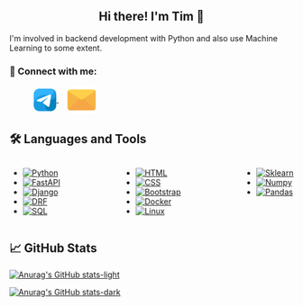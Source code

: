<!-- <picture>
  <source media="(prefers-color-scheme: dark)" srcset="images/banner_dark.png">
  <img alt="banner_light" src="images/banner_light.png">
</picture> -->



<div id=header align="center">
  <h2>Hi there! I'm Tim 👋</h2>
</div>

I'm involved in backend development with Python and also use Machine Learning to some extent.

### 🤝 Connect with me:

&nbsp;&nbsp;&nbsp;&nbsp;&nbsp;&nbsp;&nbsp;&nbsp;&nbsp;&nbsp;
<a href="https://t.me/yo_tima/">
  <img align="center" src="images/telegram.png" alt="Timofey Grigorenko | Telegram" width="40px"/>
</a>
&nbsp;&nbsp;&nbsp;
<a href="https://t.me/yo_tima/">
  <img align="center" src="images/email.png" alt="yo.tgrig@yandex.ru" width="50px"/>
</a>
</br>


## 🛠️ Languages and Tools

<div style="display: flex; justify-content: space-between; flex-wrap: wrap;">
  <div>
    
  - [![Python][Python]][Python-url]
  - [![FastAPI][FastAPI]][FastAPI-url]
  - [![Django][Django]][Django-url]
  - [![DRF][DRF]][DRF-url]
  - [![SQL][SQL]][SQL-url]
    
  </div>
  <div>
  
  - [![HTML][HTML]][HTML-url]
  - [![CSS][CSS]][CSS-url]
  - [![Bootstrap][Bootstrap]][Bootstrap-url]
  - [![Docker][Docker]][Docker-url]
  - [![Linux][Linux]][Linux-url]
      
  </div>
  <div>
  
  - [![Sklearn][Sklearn]][Sklearn-url]
  - [![Numpy][Numpy]][Numpy-url]
  - [![Pandas][Pandas]][Pandas-url]
      
  </div>
</div>


## 📈 GitHub Stats

<p align="center1">
  <a href="https://github.com/anuraghazra/github-readme-stats#gh-light-mode-only">
    <img src="https://github-readme-stats-i3vu.vercel.app/api?username=timofey-g&title_color=009485&text_color=ffffff&icon_color=009485&border_color=343a40&bg_color=343a40&rank_icon=github&show_icons=true&hide=stars" alt="Anurag's GitHub stats-light">
  </a>
</p>
<p align="center1">
  <a href="https://github.com/anuraghazra/github-readme-stats#gh-dark-mode-only">
    <img src="https://github-readme-stats-i3vu.vercel.app/api?username=timofey-g&title_color=009485&text_color=ffffff&icon_color=009485&border_color=212529&bg_color=212529&rank_icon=github&show_icons=true&hide=stars" alt="Anurag's GitHub stats-dark">
  </a>
</p>
<!-- <p align="center"
  <a href="https://github.com/anuraghazra/github-readme-stats#gh-dark-mode-only">
    <img src="https://github-readme-stats-i3vu.vercel.app/api?username=timofey-g&theme=holi&show_icons=true&hide=stars&bg_color=00000000" alt="Anurag's GitHub stats-dark">
  </a>
</p> -->


[Python-url]: https://python.org
[Python]: https://img.shields.io/badge/Python-3570a0?style=for-the-badge&logo=python&logoColor=ffe366
[Django-url]: https://www.djangoproject.com/
[Django]: https://img.shields.io/badge/Django-0c4b33?style=for-the-badge&logo=django&logoColor=44b78b
[FastAPI-url]: https://fastapi.tiangolo.com/
[FastAPI]: https://img.shields.io/badge/FastAPI-009485?style=for-the-badge&logo=fastapi&logoColor=ffffff
[DRF-url]: https://www.django-rest-framework.org/
[DRF]: https://img.shields.io/badge/Django_Rest_Framework-562d2d?style=for-the-badge&logo=django&logoColor=a30000
[SQL-url]: https://www.postgresql.org/
[SQL]: https://img.shields.io/badge/SQL-32658f?style=for-the-badge&logo=postgresql&logoColor=ffffff

[HTML-url]: https://html.com/html5/
[HTML]: https://img.shields.io/badge/HTML-e24921?style=for-the-badge&logo=html5&logoColor=ffffff
[CSS-url]: https://html.com/css/
[CSS]: https://img.shields.io/badge/CSS-026eb9?style=for-the-badge&logo=css3&logoColor=ffffff
[Bootstrap-url]: https://getbootstrap.com/
[Bootstrap]: https://img.shields.io/badge/Bootstrap-7110f5?style=for-the-badge&logo=bootstrap&logoColor=ffffff
[Docker-url]: https://www.docker.com/
[Docker]: https://img.shields.io/badge/Docker-003f8c?style=for-the-badge&logo=docker&logoColor=ffffff
[Linux-url]: https://www.linux.org/
[Linux]: https://img.shields.io/badge/Linux-185886?style=for-the-badge&logo=linux&logoColor=ffffff

[Sklearn-url]: https://scikit-learn.org/stable/
[Sklearn]: https://img.shields.io/badge/Sklearn-3499cd?style=for-the-badge&logo=scikit-learn&logoColor=f89939
[Pandas-url]: https://pandas.pydata.org/
[Pandas]: https://img.shields.io/badge/Pandas-130654?style=for-the-badge&logo=pandas&logoColor=e70488
[Numpy-url]: https://numpy.org/
[Numpy]: https://img.shields.io/badge/Numpy-013243?style=for-the-badge&logo=numpy&logoColor=4dabcf